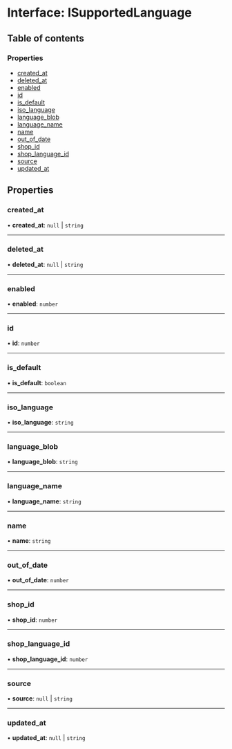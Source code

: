 # Interface: ISupportedLanguage

## Table of contents

### Properties

- [created\_at](ISupportedLanguage.md#created_at)
- [deleted\_at](ISupportedLanguage.md#deleted_at)
- [enabled](ISupportedLanguage.md#enabled)
- [id](ISupportedLanguage.md#id)
- [is\_default](ISupportedLanguage.md#is_default)
- [iso\_language](ISupportedLanguage.md#iso_language)
- [language\_blob](ISupportedLanguage.md#language_blob)
- [language\_name](ISupportedLanguage.md#language_name)
- [name](ISupportedLanguage.md#name)
- [out\_of\_date](ISupportedLanguage.md#out_of_date)
- [shop\_id](ISupportedLanguage.md#shop_id)
- [shop\_language\_id](ISupportedLanguage.md#shop_language_id)
- [source](ISupportedLanguage.md#source)
- [updated\_at](ISupportedLanguage.md#updated_at)

## Properties

### created\_at

• **created\_at**: ``null`` \| `string`

___

### deleted\_at

• **deleted\_at**: ``null`` \| `string`

___

### enabled

• **enabled**: `number`

___

### id

• **id**: `number`

___

### is\_default

• **is\_default**: `boolean`

___

### iso\_language

• **iso\_language**: `string`

___

### language\_blob

• **language\_blob**: `string`

___

### language\_name

• **language\_name**: `string`

___

### name

• **name**: `string`

___

### out\_of\_date

• **out\_of\_date**: `number`

___

### shop\_id

• **shop\_id**: `number`

___

### shop\_language\_id

• **shop\_language\_id**: `number`

___

### source

• **source**: ``null`` \| `string`

___

### updated\_at

• **updated\_at**: ``null`` \| `string`
